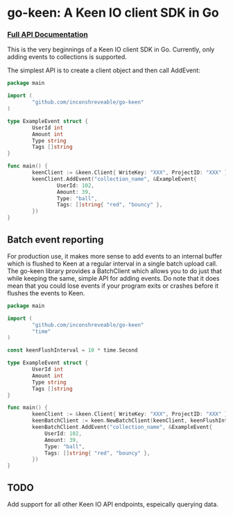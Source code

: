 # go-keen: A Keen IO client SDK in Go

### [Full API Documentation](https://godoc.org/github.com/inconshreveable/go-keen)

This is the very beginnings of a Keen IO client SDK in Go. Currently, only adding events to collections is supported.

The simplest API is to create a client object and then call AddEvent:
```go
package main

import (
        "github.com/inconshreveable/go-keen"
)

type ExampleEvent struct {
        UserId int
        Amount int
        Type string
        Tags []string
}

func main() {
        keenClient := &keen.Client{ WriteKey: "XXX", ProjectID: "XXX" }
        keenClient.AddEvent("collection_name", &ExampleEvent{
                UserId: 102,
                Amount: 39,
                Type: "ball",
                Tags: []string{ "red", "bouncy" },
        })
}
```

## Batch event reporting

For production use, it makes more sense to add events to an internal buffer which is
flushed to Keen at a regular interval in a single batch upload call. The go-keen library provides
a BatchClient which allows you to do just that while keeping the same, simple API for adding
events. Do note that it does mean that you could lose events if your program exits or crashes before it
flushes the events to Keen.
```go
package main

import (
        "github.com/inconshreveable/go-keen"
        "time"
)

const keenFlushInterval = 10 * time.Second

type ExampleEvent struct {
        UserId int
        Amount int
        Type string
        Tags []string
}

func main() {
        keenClient := &keen.Client{ WriteKey: "XXX", ProjectID: "XXX" }
        keenBatchClient := keen.NewBatchClient(keenClient, keenFlushInterval)
        keenBatchClient.AddEvent("collection_name", &ExampleEvent{
            UserId: 102,
            Amount: 39,
            Type: "ball",
            Tags: []string{ "red", "bouncy" },
        })
}
```

## TODO
Add support for all other Keen IO API endpoints, espeically querying data.
